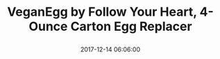 ---
title: > #shorten me
  VeganEgg by Follow Your Heart, 4-Ounce Carton Egg Replacer
name: >
  VeganEgg by Follow Your Heart, 4-Ounce Carton Egg Replacer
date: "2017-12-14 06:06:00"
buy_now: "https://www.amazon.com/VeganEgg-Follow-Your-Heart-Replacer/dp/B016V9W6QE?SubscriptionId=AKIAIA5RBQIWQVTCUEUQ&tag=coldcutdeals-20&linkCode=xm2&camp=2025&creative=165953&creativeASIN=B016V9W6QE"
description_markdown: >-

  - 100% plant-based egg alternative

  - Equivalent to about one dozen eggs

  - Scrambles, bakes, and binds

  - Egg-free, gluten-free, soy-free, Kosher Parve, non-GMO

  - Best if used by: December 13, 2016


tweet_id_str: "941187498218348544"
price: "$9.44"
list_price: "undefined"
deal_price: "undefined"
you_save: "undefined"
asin: "B016V9W6QE"
image: "https://images-na.ssl-images-amazon.com/images/I/51oIqM99opL.jpg"
---